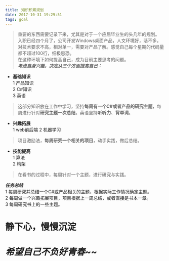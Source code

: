 ```yaml
---
title: 知识积累规划
date: 2017-10-31 19:29:51
tags: goal
---
```

> 重要的东西需要记录下来，尤其是对于一个应届毕业生的头几年的规划。  
入职已经四个月了，公司开发Windows桌面产品，人文环境好，活不多，对技术要求不高，相对单一，需要对产品了解。感觉自己每个星期的代码量都不超过100行，细极思恐。  
在这种环境下如何提高自己，成为目前主要思考的问题。  
***考虑自身兴趣，决定从三个方面提高自己：***  
* **基础知识**  
1 产品知识  
2 C#知识  
3 英语
> 这部分知识放在工作中学习，坚持**每周有一个C#或者产品的研究主题**，每周进行针对**研究主题一次总结**。英语坚持**听听力**、**背单词**。 
* **兴趣拓展**  
1 web前后端
2 机器学习  
> 项目激励法，**每周研究一个相关的项目**，动手实践，做后总结。 
* **技能提高**  
1 算法  
2 构架
> 在看书的过程中，每周针对一个主题，进行研究与实践。  

***任务总结***  
1 每周研究并总结一个C#或产品相关的主题，根据实际工作情况确定主题。  
2 每周做一个兴趣拓展项目，项目根据上一周总结，或者直接是书本一章。  
3 每周研究书上的一些主题。
# **静下心，慢慢沉淀**
# *希望自己不负好青春~~*
